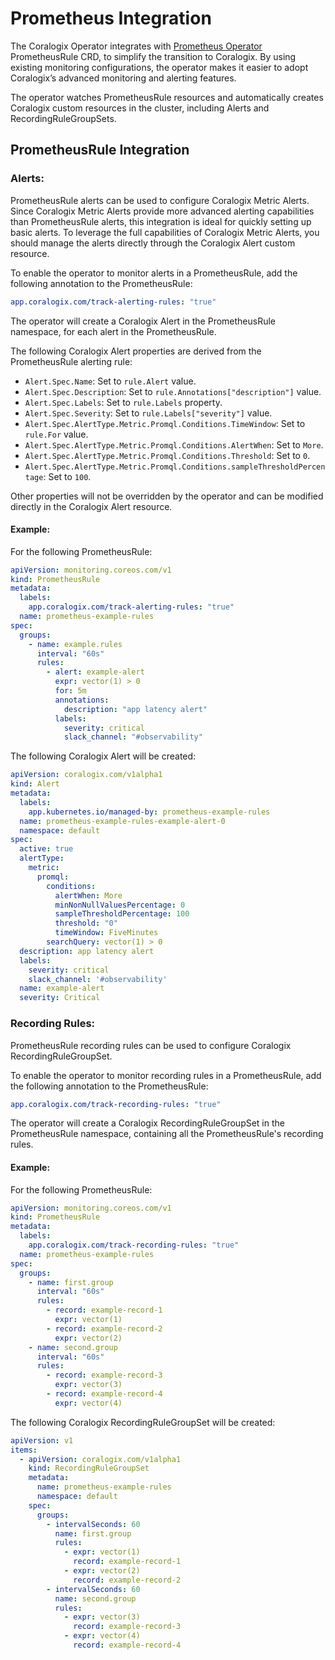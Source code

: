 # Prometheus Integration
The Coralogix Operator integrates with [Prometheus Operator](https://prometheus-operator.dev/) PrometheusRule CRD, to simplify the transition to Coralogix. 
By using existing monitoring configurations, the operator makes it easier to adopt Coralogix’s advanced monitoring and alerting features.

The operator watches PrometheusRule resources and automatically creates Coralogix custom resources in the cluster, 
including Alerts and RecordingRuleGroupSets.

## PrometheusRule Integration
### Alerts:  
PrometheusRule alerts can be used to configure Coralogix Metric Alerts. Since Coralogix Metric Alerts 
provide more advanced alerting capabilities than PrometheusRule alerts, this integration is ideal for 
quickly setting up basic alerts. To leverage the full capabilities of Coralogix Metric Alerts, 
you should manage the alerts directly through the Coralogix Alert custom resource.

To enable the operator to monitor alerts in a PrometheusRule, add the following annotation to the PrometheusRule:
```yaml
app.coralogix.com/track-alerting-rules: "true"
```
The operator will create a Coralogix Alert in the PrometheusRule namespace, for each alert in the PrometheusRule. 

The following Coralogix Alert properties are derived from the PrometheusRule alerting rule:
- `Alert.Spec.Name`: Set to `rule.Alert` value.
- `Alert.Spec.Description`: Set to `rule.Annotations["description"]` value.
- `Alert.Spec.Labels`: Set to `rule.Labels` property.
- `Alert.Spec.Severity`: Set to `rule.Labels["severity"]` value.
- `Alert.Spec.AlertType.Metric.Promql.Conditions.TimeWindow`: Set to `rule.For` value.
- `Alert.Spec.AlertType.Metric.Promql.Conditions.AlertWhen`: Set to `More`.
- `Alert.Spec.AlertType.Metric.Promql.Conditions.Threshold`: Set to `0`.
- `Alert.Spec.AlertType.Metric.Promql.Conditions.sampleThresholdPercentage`: Set to `100`.

Other properties will not be overridden by the operator and can be modified directly in the Coralogix Alert resource.

#### Example:
For the following PrometheusRule:
```yaml
apiVersion: monitoring.coreos.com/v1
kind: PrometheusRule
metadata:
  labels:
    app.coralogix.com/track-alerting-rules: "true"
  name: prometheus-example-rules
spec:
  groups:
    - name: example.rules
      interval: "60s"
      rules:
        - alert: example-alert
          expr: vector(1) > 0
          for: 5m
          annotations:
            description: "app latency alert"
          labels:
            severity: critical
            slack_channel: "#observability"
```
The following Coralogix Alert will be created:
```yaml
apiVersion: coralogix.com/v1alpha1
kind: Alert
metadata:
  labels:
    app.kubernetes.io/managed-by: prometheus-example-rules
  name: prometheus-example-rules-example-alert-0
  namespace: default
spec:
  active: true
  alertType:
    metric:
      promql:
        conditions:
          alertWhen: More
          minNonNullValuesPercentage: 0
          sampleThresholdPercentage: 100
          threshold: "0"
          timeWindow: FiveMinutes
        searchQuery: vector(1) > 0
  description: app latency alert
  labels:
    severity: critical
    slack_channel: '#observability'
  name: example-alert
  severity: Critical
```

### Recording Rules:
PrometheusRule recording rules can be used to configure Coralogix RecordingRuleGroupSet.

To enable the operator to monitor recording rules in a PrometheusRule, add the following annotation to the PrometheusRule:
```yaml
app.coralogix.com/track-recording-rules: "true"
```
The operator will create a Coralogix RecordingRuleGroupSet in the PrometheusRule namespace, 
containing all the PrometheusRule's recording rules.

#### Example:
For the following PrometheusRule:
```yaml
apiVersion: monitoring.coreos.com/v1
kind: PrometheusRule
metadata:
  labels:
    app.coralogix.com/track-recording-rules: "true"
  name: prometheus-example-rules
spec:
  groups:
    - name: first.group
      interval: "60s"
      rules:
        - record: example-record-1
          expr: vector(1)
        - record: example-record-2
          expr: vector(2)
    - name: second.group
      interval: "60s"
      rules:
        - record: example-record-3
          expr: vector(3)
        - record: example-record-4
          expr: vector(4)
```
The following Coralogix RecordingRuleGroupSet will be created:
```yaml
apiVersion: v1
items:
  - apiVersion: coralogix.com/v1alpha1
    kind: RecordingRuleGroupSet
    metadata:
      name: prometheus-example-rules
      namespace: default
    spec:
      groups:
        - intervalSeconds: 60
          name: first.group
          rules:
            - expr: vector(1)
              record: example-record-1
            - expr: vector(2)
              record: example-record-2
        - intervalSeconds: 60
          name: second.group
          rules:
            - expr: vector(3)
              record: example-record-3
            - expr: vector(4)
              record: example-record-4
```
